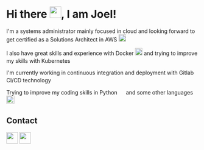 # Hi there <img src="https://raw.githubusercontent.com/MartinHeinz/MartinHeinz/master/wave.gif" width="30px" Hieght="30px" >, I am Joel!

I'm a systems administrator mainly focused in cloud and looking forward to get certified as a Solutions Architect in AWS <img src="https://upload.wikimedia.org/wikipedia/commons/thumb/9/93/Amazon_Web_Services_Logo.svg/1024px-Amazon_Web_Services_Logo.svg.png" width="19px" Hieght="19px" >

I also have great skills and experience with Docker <img src="https://www.docker.com/sites/default/files/d8/2019-07/Moby-logo.png" width="19px" Hieght="19px" > and trying to improve my skills with Kubernetes <img src="https://upload.wikimedia.org/wikipedia/commons/0/00/Kubernetes_%28container_engine%29.png" width="17px" Hieght="17px" >

I'm currently working in continuous integration and deployment with Gitlab CI/CD technology <img src="https://upload.wikimedia.org/wikipedia/commons/thumb/1/18/GitLab_Logo.svg/1200px-GitLab_Logo.svg.png" width="17px" Hieght="17px" >

Trying to improve my coding skills in Python <img src="https://www.jing.fm/clipimg/full/53-537670_python-png-file-python-logo-png.png" width="15px" Hieght="15px" > and some other languages <img src="https://upload.wikimedia.org/wikipedia/commons/thumb/2/27/PHP-logo.svg/1280px-PHP-logo.svg.png" width="21px" Hieght="21px" > <img src="https://upload.wikimedia.org/wikipedia/commons/thumb/9/99/Unofficial_JavaScript_logo_2.svg/480px-Unofficial_JavaScript_logo_2.svg.png" width="16px" Hieght="16px" >

## Contact

<a href="mailto: joeltabernefernandez@gmail.com"><img src="https://image.flaticon.com/icons/png/512/281/281769.png" width="30px" Hieght="30px" ></a>
<a href="https://www.linkedin.com/in/joeltabernefernandez/"><img src="https://upload.wikimedia.org/wikipedia/commons/thumb/c/ca/LinkedIn_logo_initials.png/240px-LinkedIn_logo_initials.png" width="30px" Hieght="30px" ></a>

